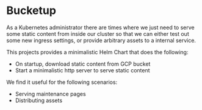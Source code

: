 # Bucketup

As a Kubernetes administrator there are times where we just need to serve some static content from inside our cluster so that we can either test out some new ingress settings, or provide arbitrary assets to a internal service.

This projects provides a minimalistic Helm Chart that does the following:
- On startup, download static content from GCP bucket
- Start a minimalistic http server to serve static content

We find it useful for the following scenarios:
- Serving maintenance pages
- Distributing assets